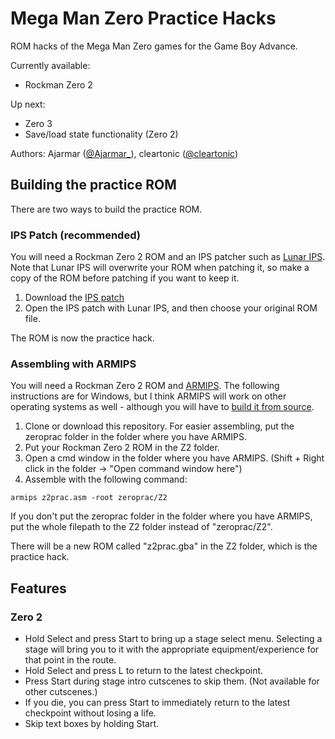 # Mega Man Zero Practice Hacks

ROM hacks of the Mega Man Zero games for the Game Boy Advance.

Currently available: 
* Rockman Zero 2

Up next:
* Zero 3
* Save/load state functionality (Zero 2)

Authors: Ajarmar ([@Ajarmar_](http://twitter.com/Ajarmar_)), cleartonic ([@cleartonic](http://twitter.com/cleartonic))

## Building the practice ROM

There are two ways to build the practice ROM.

### IPS Patch (recommended)

You will need a Rockman Zero 2 ROM and an IPS patcher such as [Lunar IPS](https://www.romhacking.net/utilities/240/). Note that Lunar IPS will overwrite your ROM when patching it, so make a copy of the ROM before patching if you want to keep it.

1. Download the [IPS patch](https://github.com/Ajarmar/zeroprac/raw/master/Z2/ips/z2prac_v1.ips)
2. Open the IPS patch with Lunar IPS, and then choose your original ROM file.

The ROM is now the practice hack.

### Assembling with ARMIPS

You will need a Rockman Zero 2 ROM and [ARMIPS](https://github.com/Kingcom/armips/releases/tag/v0.10.0). The following instructions are for Windows, but I think ARMIPS will work on other operating systems as well - although you will have to [build it from source](https://github.com/Kingcom/armips#22-building-from-source).

1. Clone or download this repository. For easier assembling, put the zeroprac folder in the folder where you have ARMIPS.
2. Put your Rockman Zero 2 ROM in the Z2 folder.
3. Open a cmd window in the folder where you have ARMIPS. (Shift + Right click in the folder -> "Open command window here")
4. Assemble with the following command:

```
armips z2prac.asm -root zeroprac/Z2
```
If you don't put the zeroprac folder in the folder where you have ARMIPS, put the whole filepath to the Z2 folder instead of "zeroprac/Z2".

There will be a new ROM called "z2prac.gba" in the Z2 folder, which is the practice hack.

## Features

### Zero 2

- Hold Select and press Start to bring up a stage select menu. Selecting a stage will bring you to it with the appropriate equipment/experience for that point in the route.
- Hold Select and press L to return to the latest checkpoint.
- Press Start during stage intro cutscenes to skip them. (Not available for other cutscenes.)
- If you die, you can press Start to immediately return to the latest checkpoint without losing a life.
- Skip text boxes by holding Start.
